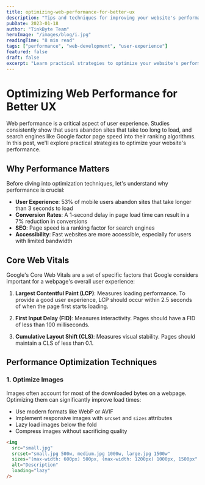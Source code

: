 ```yaml
---
title: optimizing-web-performance-for-better-ux
description: "Tips and techniques for improving your website's performance and providing a better user experience."
pubDate: 2023-01-18
author: "TinkByte Team"
heroImage: "/images/blog/i.jpg"
readingTime: "8 min read"
tags: ["performance", "web-development", "user-experience"]
featured: false
draft: false
excerpt: "Learn practical strategies to optimize your website's performance, improve Core Web Vitals, and provide better user experience through proven techniques."
---
```


# Optimizing Web Performance for Better UX

Web performance is a critical aspect of user experience. Studies consistently show that users abandon sites that take too long to load, and search engines like Google factor page speed into their ranking algorithms. In this post, we'll explore practical strategies to optimize your website's performance.

## Why Performance Matters

Before diving into optimization techniques, let's understand why performance is crucial:

- **User Experience**: 53% of mobile users abandon sites that take longer than 3 seconds to load
- **Conversion Rates**: A 1-second delay in page load time can result in a 7% reduction in conversions
- **SEO**: Page speed is a ranking factor for search engines
- **Accessibility**: Fast websites are more accessible, especially for users with limited bandwidth

## Core Web Vitals

Google's Core Web Vitals are a set of specific factors that Google considers important for a webpage's overall user experience:

1. **Largest Contentful Paint (LCP)**: Measures loading performance. To provide a good user experience, LCP should occur within 2.5 seconds of when the page first starts loading.

2. **First Input Delay (FID)**: Measures interactivity. Pages should have a FID of less than 100 milliseconds.

3. **Cumulative Layout Shift (CLS)**: Measures visual stability. Pages should maintain a CLS of less than 0.1.

## Performance Optimization Techniques

### 1. Optimize Images

Images often account for most of the downloaded bytes on a webpage. Optimizing them can significantly improve load times:

- Use modern formats like WebP or AVIF
- Implement responsive images with `srcset` and `sizes` attributes
- Lazy load images below the fold
- Compress images without sacrificing quality

```html
<img 
  src="small.jpg" 
  srcset="small.jpg 500w, medium.jpg 1000w, large.jpg 1500w" 
  sizes="(max-width: 600px) 500px, (max-width: 1200px) 1000px, 1500px" 
  alt="Description" 
  loading="lazy" 
/>